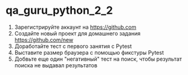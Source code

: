 # qa_guru_python_2_2
1. Зарегистрируйте аккаунт на https://github.com
2. Создайте новый проект для домашнего задания https://github.com/new
3. Доработайте тест с первого занятия с Pytest
4. Выставите размер браузера с помощью фикстуры Pytest
5. Добвьте еще один "негативный" тест на поиск, чтобы результат поиска не выдавал результатов